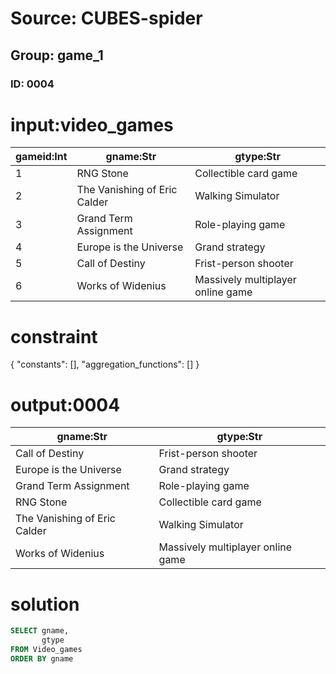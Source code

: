 # Source: CUBES-spider
## Group: game_1
### ID: 0004

# input:video_games

| gameid:Int | gname:Str | gtype:Str |
|---|---|---|
| 1 | RNG Stone | Collectible card game |
| 2 | The Vanishing of Eric Calder | Walking Simulator |
| 3 | Grand Term Assignment | Role-playing game |
| 4 | Europe is the Universe | Grand strategy |
| 5 | Call of Destiny | Frist-person shooter |
| 6 | Works of Widenius | Massively multiplayer online game |

# constraint

{
  "constants": [],
  "aggregation_functions": []
}

# output:0004

| gname:Str | gtype:Str |
|---|---|
| Call of Destiny | Frist-person shooter |
| Europe is the Universe | Grand strategy |
| Grand Term Assignment | Role-playing game |
| RNG Stone | Collectible card game |
| The Vanishing of Eric Calder | Walking Simulator |
| Works of Widenius | Massively multiplayer online game |

# solution

```sql
SELECT gname,
       gtype
FROM Video_games
ORDER BY gname
```
